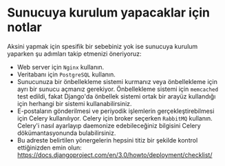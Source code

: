 # Sunucuya kurulum yapacaklar için notlar

Aksini yapmak için spesifik bir sebebiniz yok ise sunucuya kurulum yaparken şu adımları takip etmenizi öneriyoruz:

* Web server için `Nginx` kullanın.
* Veritabanı için `PostgreSQL` kullanın.
* Sunucunuza bir önbellekleme sistemi kurmanız veya önbellekleme için ayrı bir sunucu açmanız gerekiyor. Önbellekleme
sistemi için `memcached` test edildi, fakat Django'da önbellek sistemi ortak bir arayüz kullandığı için herhangi bir
sistemi kullanabilirsiniz.
* E-postaların gönderilmesi ve periyodik işlemlerin gerçekleştirebilmesi için Celery kullanılıyor. Celery için broker
seçerken `RabbitMQ` kullanın. Celery'i nasıl ayarlayıp daemonize edebileceğiniz bilgisini  Celery dökümantasyonunda bulabilirsiniz.
* Bu adreste belirtilen yönergelerin hepsini titiz bir şekilde kontrol ettiğinizden emin olun:
https://docs.djangoproject.com/en/3.0/howto/deployment/checklist/